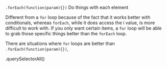 `.forEach(function(param){})` Do things with each element

Different from a `for` loop because of the fact that it works better with conditionals, whereas `forEach`, while it does access the i value, is more difficult to work with. If you only want certain items, a `for` loop will be able to grab those specific things better than the `forEach` loop. 

There are situations where `for` loops are better than `.forEach(function(param){})`,

.querySelectorAll()